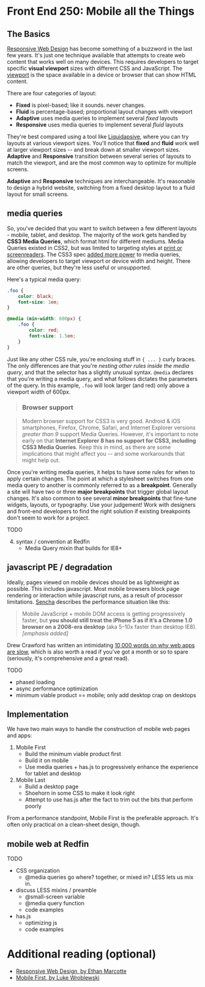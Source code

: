 # Front End 250: Mobile all the Things


## The Basics

[Responsive Web Design][rwd] has become something of a buzzword in the last few years. It's just one technique available that attempts to create web content that works well on many devices. This requires developers to target specific **visual viewport** sizes with different CSS and JavaScript. The [viewport][quirks-viewport] is the space available in a device or browser that can show HTML content.

There are four categories of layout:

* **Fixed** is pixel-based; like it sounds. never changes.
* **Fluid** is percentage-based; proportional layout changes with viewport
* **Adaptive** uses media queries to implement several *fixed* layouts
* **Responsive** uses media queries to implement several *fluid* layouts

They're best compared using a tool like [Liquidapsive](http://liquidapsive.com), where you can try layouts at various viewport sizes. You'll notice that **fixed** and **fluid** work well at larger viewport sizes -- and break down at smaller viewport sizes. **Adaptive** and **Responsive** transition between several series of layouts to match the viewport, and are the most common way to optimize for multiple screens.

**Adaptive** and **Responsive** techniques are interchangeable. It's reasonable to design a hybrid website, switching from a fixed desktop layout to a fluid  layout for small screens.


## media queries

So, you've decided that you want to switch between a few different layouts - mobile, tablet, and desktop. The majority of the work gets handled by **CSS3 Media Queries**, which format html for different mediums. Media Queries existed in CSS2, but was limited to targeting styles at [print or screenreaders](http://www.w3.org/TR/CSS2/media.html). The CSS3 spec [added more power](https://developer.mozilla.org/en-US/docs/Web/Guide/CSS/Media_queries) to media queries, allowing developers to target viewport or device width and height. There are other queries, but they're less useful or unsupported.

Here's a typical media query:

````css
.foo {
	color: black;
	font-size: 1em;
}

@media (min-width: 600px) {
	.foo {
		color: red;
		font-size: 1.5em;
	}
}
````

Just like any other CSS rule, you're enclosing stuff in `{ ... }` curly braces. The only differences are that you're *nesting other rules inside the media query*, and that the selector has a slightly unusual syntax. `@media` declares that you're writing a media query, and what follows dictates the parameters of the query. In this example, `.foo` will look larger (and red) only above a viewport width of 600px.


> ### Browser support

> Modern browser support for CSS3 is very good. Android & iOS smartphones, Firefox, Chrome, Safari, and Internet Explorer versions *greater than 9* support Media Queries. However, it's important to note early on that **Internet Explorer 8 has no support for CSS3, including CSS3 Media Queries**. Keep this in mind, as there are some implications that might affect you -- and some workarounds that might help out.

Once you're writing media queries, it helps to have some rules for when to apply certain changes. The point at which a stylesheet switches from one media query to another is commonly referred to as a **breakpoint**. Generally a site will have two or three **major breakpoints** that trigger global layout changes. It's also common to see several **minor breakpoints** that fine-tune widgets, layouts, or typography. Use your judgement! Work with designers and front-end developers to find the right solution if existing breakpoints don't seem to work for a project.


TODO

4. syntax / convention at Redfin
	* Media Query mixin that builds for IE8+


## javascript PE / degradation

Ideally, pages viewed on mobile devices should be as lightweight as possible. This includes javascript. Most mobile browsers block page rendering or interaction while javascript runs, as a result of processor limitations. [Sencha][sencha-perf] describes the performance situation like this:

> Mobile JavaScript + mobile DOM access is getting progressively faster, but **you should still treat the iPhone 5 as if it’s a Chrome 1.0 browser on a 2008-era desktop** (aka 5–10x faster than desktop IE8). *[emphasis added]*

Drew Crawford has written an intimidating [10,000 words on why web apps are slow][sealed], which is also worth a read if you've got a month or so to spare (seriously, it's comprehensive and a great read).

TODO

* phased loading
* async performance optimization
* minimum viable product == mobile; only add desktop crap on desktops

## Implementation

We have two main ways to handle the construction of mobile web pages and apps:

1. Mobile First
	* Build the minimum viable product first
	* Build it on mobile
	* Use media queries + has.js to progressively enhance the experience for tablet and desktop
2. Mobile Last
	* Build a desktop page
	* Shoehorn in some CSS to make it look right
	* Attempt to use has.js after the fact to trim out the bits that perform poorly

From a performance standpoint, Mobile First is the preferable approach. It's often only practical on a clean-sheet design, though.


## mobile web at Redfin

TODO

* CSS organization
	* @media queries go where? together, or mixed in? LESS lets us mix in.
* discuss LESS mixins / preamble
	* @small-screen variable
	* @media query function
	* code examples
* has.js
	* optimizing js
	* code examples

# Additional reading (optional)

* [Responsive Web Design, by Ethan Marcotte][abrw]
* [Mobile First, by Luke Wroblewski][abmf]


<!-- LINKS -->

 [sencha-perf]: http://www.sencha.com/blog/5-myths-about-mobile-web-performance/
 [sealed]: http://sealedabstract.com/rants/why-mobile-web-apps-are-slow/
 [rwd]: http://alistapart.com/article/responsive-web-design/
 [abrw]: http://www.abookapart.com/products/responsive-web-design
 [abmf]: http://www.abookapart.com/products/mobile-first
 [quirks-viewport]: http://www.quirksmode.org/mobile/viewports2.html